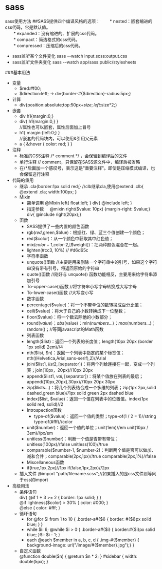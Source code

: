 # sass
sass使用方法
##SASS提供四个编译风格的选项：
　　* nested：嵌套缩进的css代码，它是默认值。<br>
　　* expanded：没有缩进的、扩展的css代码。<br>
　　* compact：简洁格式的css代码。<br>
　　* compressed：压缩后的css代码。<br>
  
+ sass监听某个文件变化
    sass --watch input.scss:output.css
+ sass监听文件夹变化
    sass --watch app/sass:public/stylesheets

###基本用法
+ 变量
  * $red:#f00;
  * $direction:left;  ->  div{border-#{$direction}-radius:5px;}
+ 计算
    * div{position:absolute;top:50px+$size;left:$size*2;}
+ 嵌套
    * div h1{margin:0;}<br>
    * div{ h1{margin:0;} }<br>
    //属性也可以嵌套，属性后面加上冒号
    * h1{ margin:{left:0;} } <br>
     //嵌套的代码块内，可以使用&引用父元素
    * a { &:hover { color: red; } }<br>
+ 注释
    * 标准的CSS注释 /* comment */ ，会保留到编译后的文件
    * 单行注释 // comment，只保留在SASS源文件中，编译后被省略
    * 在/*后面加一个感叹号，表示这是"重要注释"。即使是压缩模式编译，也会保留这行注释
+ 代码的重用
    * 继承
      .cla{border:1px solid red;}
      //clb继承cla,使用@extend
      .clb{ @extend .cla; width:100px; }
    * Mixin
      * 简单调用
      @Mixin left{ float:left; }
      div{ @include left; }
      * 指定参数
      @mixin right($value: 10px) {margin-right: $value;}
      div{ @include right(20px);}
    * 函数
      * SASS提供了一些内置的颜色函数<br>
       * rgb($red,$green,$blue)：根据红、绿、蓝三个值创建一个颜色；<br>
       * red($color)：从一个颜色中获取其中红色值；<br>
       * mix($color-1,$color-2,[$weight])：把两种颜色混合在一起。<br>
       * lighten(#cc3, 10%) // #d6d65c<br>
      * 字符串函数<br>
       * unquote()函数 //主要是用来删除一个字符串中的引号，如果这个字符串没有带有引号，将返回原始的字符串<br>
       * quote()函数   //刚好与  unquote()  函数功能相反，主要用来给字符串添加引号<br>
       * To-upper-case()函数 //将字符串小写字母转换成大写字母<br>
       * To-lower-case()函数 //大写变小写<br>
      * 数字函数<br>
       * percentage($value)：将一个不带单位的数转换成百分比值；<br>
       * ceil($value)：将大于自己的小数转换成下一位整数；<br>
       * floor($value)：将一个数去除他的小数部分；<br>
        * round($value)；abs($value)；min($numbers…)；max($numbers…)；random()；//等同javascript的Math函数
      * 列表函数<br>
       * length($list)：返回一个列表的长度值；length(10px 20px (border 1px solid) 2em)//4<br>
       * nth($list, $n)：返回一个列表中指定的某个标签值；nth((Helvetica,Arial,sans-serif),2)//Arial<br>
       * join($list1, $list2, [$separator])：将两个列给连接在一起，变成一个列表；join(10px，20px)//10px 20px<br>
       * append($list1, $val, [$separator])：将某个值放在列表的最后；append((10px,20px),30px)//10px 20px 30px<br>
       * zip($lists…)：将几个列表结合成一个多维的列表；zip(1px 2px,solid dashed,green blue)//1px solid green 2px dashed blue<br>
       * index($list, $value)：返回一个值在列表中的位置值。index(1px solid red, solid)//2<br>
      * Introspection函数<br>
        * type-of($value)：返回一个值的类型；type-of(1 / 2 = 1)//string  type-of(#fff)//color<br>
       * unit($number)：返回一个值的单位；unit(1em)//em  unit(10px / 3em)//px/em<br>
       * unitless($number)：判断一个值是否带有带位；unitless(100px)//false  unitless(100)//true<br>
       * comparable($number-1, $number-2)：判断两个值是否可以做加、减和合并；comparable(2px,1px)//true  comparable(2px,1%)//false<br>
      * Miscellaneous函数
       * if(true,1px,2px)//1px  if(false,1px,2px)//2px
    * 插入文件
      @import "path/filename.scss";//如果插入的是css文件则等同于css的import
+ 高级用法  
    * 条件语句<br>
      div{ @if 1 + 3 >= 2 { border: 1px solid; } }<br>
      @if lightness($color) > 30% { color: #000; } <br>
      @else { color: #fff; }
    * 循环语句
      * for 
         @for $i from 1 to 10 { .border-a#{$i} { border: #{$i}px solid blue; } }
      * while
         $i: 6;
         @while $i > 0 { .border-a#{$i} { border:#{$i}px solid blue; }$i: $i - 1; }
      * each
         @each $member in a, b, c, d { .img-#{$member} { background-image: url("/image/#{$member}.jpg");} }  
    * 自定义函数<br>
       @function double($n) { @return $n * 2; }
       \#sidebar { width: double(5px); }
